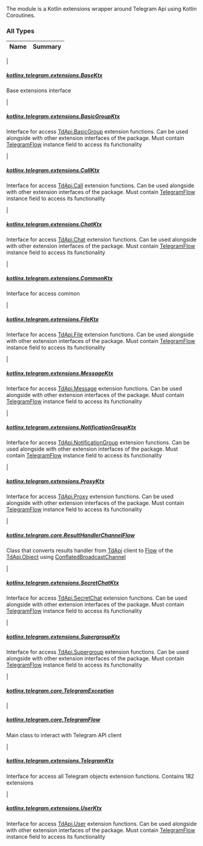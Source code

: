 

The module is a Kotlin extensions wrapper around Telegram Api using Kotlin Coroutines.

### All Types

| Name | Summary |
|---|---|
|

##### [kotlinx.telegram.extensions.BaseKtx](../kotlinx.telegram.extensions/-base-ktx/index.md)

Base extensions interface


|

##### [kotlinx.telegram.extensions.BasicGroupKtx](../kotlinx.telegram.extensions/-basic-group-ktx/index.md)

Interface for access [TdApi.BasicGroup](https://tdlibx.github.io/td/docs/org/drinkless/td/libcore/telegram/TdApi/BasicGroup.html) extension functions. Can be used alongside with other
extension interfaces of the package. Must contain [TelegramFlow](../kotlinx.telegram.core/-telegram-flow/index.md) instance field to access its
functionality


|

##### [kotlinx.telegram.extensions.CallKtx](../kotlinx.telegram.extensions/-call-ktx/index.md)

Interface for access [TdApi.Call](https://tdlibx.github.io/td/docs/org/drinkless/td/libcore/telegram/TdApi/Call.html) extension functions. Can be used alongside with other extension
interfaces of the package. Must contain [TelegramFlow](../kotlinx.telegram.core/-telegram-flow/index.md) instance field to access its functionality


|

##### [kotlinx.telegram.extensions.ChatKtx](../kotlinx.telegram.extensions/-chat-ktx/index.md)

Interface for access [TdApi.Chat](https://tdlibx.github.io/td/docs/org/drinkless/td/libcore/telegram/TdApi/Chat.html) extension functions. Can be used alongside with other extension
interfaces of the package. Must contain [TelegramFlow](../kotlinx.telegram.core/-telegram-flow/index.md) instance field to access its functionality


|

##### [kotlinx.telegram.extensions.CommonKtx](../kotlinx.telegram.extensions/-common-ktx/index.md)

Interface for access common


|

##### [kotlinx.telegram.extensions.FileKtx](../kotlinx.telegram.extensions/-file-ktx/index.md)

Interface for access [TdApi.File](https://tdlibx.github.io/td/docs/org/drinkless/td/libcore/telegram/TdApi/File.html) extension functions. Can be used alongside with other extension
interfaces of the package. Must contain [TelegramFlow](../kotlinx.telegram.core/-telegram-flow/index.md) instance field to access its functionality


|

##### [kotlinx.telegram.extensions.MessageKtx](../kotlinx.telegram.extensions/-message-ktx/index.md)

Interface for access [TdApi.Message](https://tdlibx.github.io/td/docs/org/drinkless/td/libcore/telegram/TdApi/Message.html) extension functions. Can be used alongside with other
extension interfaces of the package. Must contain [TelegramFlow](../kotlinx.telegram.core/-telegram-flow/index.md) instance field to access its
functionality


|

##### [kotlinx.telegram.extensions.NotificationGroupKtx](../kotlinx.telegram.extensions/-notification-group-ktx/index.md)

Interface for access [TdApi.NotificationGroup](https://tdlibx.github.io/td/docs/org/drinkless/td/libcore/telegram/TdApi/NotificationGroup.html) extension functions. Can be used alongside with
other extension interfaces of the package. Must contain [TelegramFlow](../kotlinx.telegram.core/-telegram-flow/index.md) instance field to access its
functionality


|

##### [kotlinx.telegram.extensions.ProxyKtx](../kotlinx.telegram.extensions/-proxy-ktx/index.md)

Interface for access [TdApi.Proxy](https://tdlibx.github.io/td/docs/org/drinkless/td/libcore/telegram/TdApi/Proxy.html) extension functions. Can be used alongside with other
extension interfaces of the package. Must contain [TelegramFlow](../kotlinx.telegram.core/-telegram-flow/index.md) instance field to access its
functionality


|

##### [kotlinx.telegram.core.ResultHandlerChannelFlow](../kotlinx.telegram.core/-result-handler-channel-flow/index.md)

Class that converts results handler from [TdApi](https://tdlibx.github.io/td/docs/org/drinkless/td/libcore/telegram/TdApi.html) client to [Flow](#)
of the [TdApi.Object](https://tdlibx.github.io/td/docs/org/drinkless/td/libcore/telegram/TdApi/Object.html) using [ConflatedBroadcastChannel](#)


|

##### [kotlinx.telegram.extensions.SecretChatKtx](../kotlinx.telegram.extensions/-secret-chat-ktx/index.md)

Interface for access [TdApi.SecretChat](https://tdlibx.github.io/td/docs/org/drinkless/td/libcore/telegram/TdApi/SecretChat.html) extension functions. Can be used alongside with other
extension interfaces of the package. Must contain [TelegramFlow](../kotlinx.telegram.core/-telegram-flow/index.md) instance field to access its
functionality


|

##### [kotlinx.telegram.extensions.SupergroupKtx](../kotlinx.telegram.extensions/-supergroup-ktx/index.md)

Interface for access [TdApi.Supergroup](https://tdlibx.github.io/td/docs/org/drinkless/td/libcore/telegram/TdApi/Supergroup.html) extension functions. Can be used alongside with other
extension interfaces of the package. Must contain [TelegramFlow](../kotlinx.telegram.core/-telegram-flow/index.md) instance field to access its
functionality


|

##### [kotlinx.telegram.core.TelegramException](../kotlinx.telegram.core/-telegram-exception/index.md)


|

##### [kotlinx.telegram.core.TelegramFlow](../kotlinx.telegram.core/-telegram-flow/index.md)

Main class to interact with Telegram API client


|

##### [kotlinx.telegram.extensions.TelegramKtx](../kotlinx.telegram.extensions/-telegram-ktx/index.md)

Interface for access all Telegram objects extension functions. Contains 182 extensions


|

##### [kotlinx.telegram.extensions.UserKtx](../kotlinx.telegram.extensions/-user-ktx/index.md)

Interface for access [TdApi.User](https://tdlibx.github.io/td/docs/org/drinkless/td/libcore/telegram/TdApi/User.html) extension functions. Can be used alongside with other extension
interfaces of the package. Must contain [TelegramFlow](../kotlinx.telegram.core/-telegram-flow/index.md) instance field to access its functionality


